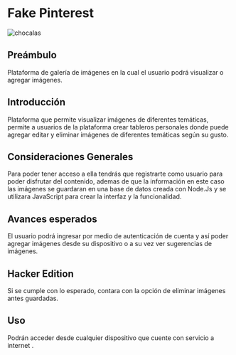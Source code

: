 # Fake Pinterest
![chocalas](https://media.giphy.com/media/l378b8CpjeeV5OAOQ/giphy.gif)
## Preámbulo

Plataforma de galería de imágenes en la cual el usuario podrá visualizar o agregar imágenes. 
## Introducción
Plataforma que permite visualizar imágenes de diferentes temáticas, permite a usuarios de la plataforma crear tableros personales donde puede agregar editar y eliminar imágenes de diferentes temáticas según su gusto. 
## Consideraciones Generales
Para poder tener acceso a ella tendrás que registrarte como usuario para poder disfrutar del contenido, ademas de que la información en este caso las imágenes se guardaran en una base de datos creada con Node.Js  y se utilizara JavaScript para crear la interfaz y la funcionalidad.
## Avances esperados
El usuario podrá ingresar por medio de autenticación de cuenta y así poder agregar imágenes desde su dispositivo o a su vez ver sugerencias de imágenes.
## Hacker Edition
Si se cumple con lo esperado, contara con la opción de eliminar imágenes antes guardadas.
## Uso

Podrán acceder desde cualquier dispositivo que cuente con servicio a internet .